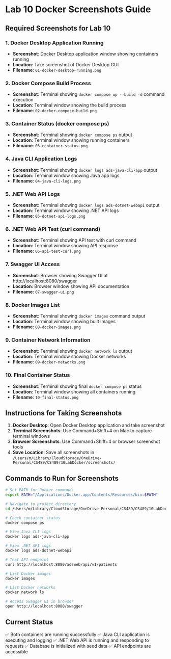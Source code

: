 # Lab 10 Docker Screenshots Guide

## Required Screenshots for Lab 10

### 1. Docker Desktop Application Running
- **Screenshot**: Docker Desktop application window showing containers running
- **Location**: Take screenshot of Docker Desktop GUI
- **Filename**: `01-docker-desktop-running.png`

### 2. Docker Compose Build Process
- **Screenshot**: Terminal showing `docker compose up --build -d` command execution
- **Location**: Terminal window showing the build process
- **Filename**: `02-docker-compose-build.png`

### 3. Container Status (docker compose ps)
- **Screenshot**: Terminal showing `docker compose ps` output
- **Location**: Terminal window showing running containers
- **Filename**: `03-container-status.png`

### 4. Java CLI Application Logs
- **Screenshot**: Terminal showing `docker logs ads-java-cli-app` output
- **Location**: Terminal window showing Java app logs
- **Filename**: `04-java-cli-logs.png`

### 5. .NET Web API Logs
- **Screenshot**: Terminal showing `docker logs ads-dotnet-webapi` output
- **Location**: Terminal window showing .NET API logs
- **Filename**: `05-dotnet-api-logs.png`

### 6. .NET Web API Test (curl command)
- **Screenshot**: Terminal showing API test with curl command
- **Location**: Terminal window showing API response
- **Filename**: `06-api-test-curl.png`

### 7. Swagger UI Access
- **Screenshot**: Browser showing Swagger UI at http://localhost:8080/swagger
- **Location**: Browser window showing API documentation
- **Filename**: `07-swagger-ui.png`

### 8. Docker Images List
- **Screenshot**: Terminal showing `docker images` command output
- **Location**: Terminal window showing built images
- **Filename**: `08-docker-images.png`

### 9. Container Network Information
- **Screenshot**: Terminal showing `docker network ls` output
- **Location**: Terminal window showing Docker networks
- **Filename**: `09-docker-networks.png`

### 10. Final Container Status
- **Screenshot**: Terminal showing final `docker compose ps` status
- **Location**: Terminal window showing all containers running
- **Filename**: `10-final-status.png`

## Instructions for Taking Screenshots

1. **Docker Desktop**: Open Docker Desktop application and take screenshot
2. **Terminal Screenshots**: Use Command+Shift+4 on Mac to capture terminal windows
3. **Browser Screenshots**: Use Command+Shift+4 or browser screenshot tools
4. **Save Location**: Save all screenshots in `/Users/m/Library/CloudStorage/OneDrive-Personal/CS489/CS489/10LabDocker/screenshots/`

## Commands to Run for Screenshots

```bash
# Set PATH for Docker commands
export PATH="/Applications/Docker.app/Contents/Resources/bin:$PATH"

# Navigate to project directory
cd /Users/m/Library/CloudStorage/OneDrive-Personal/CS489/CS489/10LabDocker

# Check container status
docker compose ps

# View Java CLI logs
docker logs ads-java-cli-app

# View .NET API logs
docker logs ads-dotnet-webapi

# Test API endpoint
curl http://localhost:8080/adsweb/api/v1/patients

# List Docker images
docker images

# List Docker networks
docker network ls

# Access Swagger UI in browser
open http://localhost:8080/swagger
```

## Current Status
✅ Both containers are running successfully
✅ Java CLI application is executing and logging
✅ .NET Web API is running and responding to requests
✅ Database is initialized with seed data
✅ API endpoints are accessible
